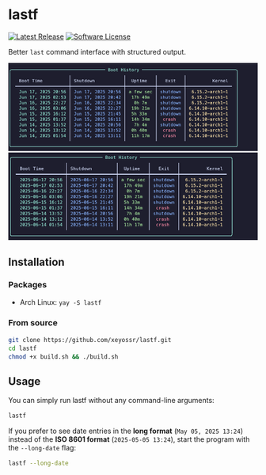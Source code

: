 # lastf

[![Latest Release](https://img.shields.io/github/release/xeyossr/lastf.svg?style=for-the-badge)](https://github.com/xeyossr/lastf/releases)
[![Software License](https://img.shields.io/badge/License-GPLv3-blue.svg?style=for-the-badge)](/LICENSE)

Better `last` command interface with structured output.

![lastf_long-date](/lastf_long-date.png)
![lastf](/lastf.png)

## Installation

### Packages

- Arch Linux: `yay -S lastf`

### From source

```bash
git clone https://github.com/xeyossr/lastf.git
cd lastf
chmod +x build.sh && ./build.sh
```

## Usage

You can simply run lastf without any command-line arguments:

```bash
lastf
```

If you prefer to see date entries in the **long format** (`May 05, 2025 13:24`) instead of the **ISO 8601 format** (`2025-05-05 13:24`), start the program with the `--long-date` flag:

```bash
lastf --long-date
```

